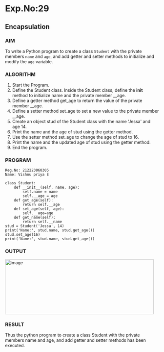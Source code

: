 # Exp.No:29  
## Encapsulation

### AIM  
To write a Python program to create a class `Student` with the private members `name` and `age`, and add getter and setter methods to initialize and modify the `age` variable.

### ALGORITHM

1. Start the Program.
2. Define the Student class.
       Inside the Student class, define the __init__ method to initialize name and the private member __age.
3. Define a getter method get_age to return the value of the private member __age.
4. Define a setter method set_age to set a new value to the private member __age.
5. Create an object stud of the Student class with the name 'Jessa' and age 14.
6. Print the name and the age of stud using the getter method.
7. Use the setter method set_age to change the age of stud to 16.
8. Print the name and the updated age of stud using the getter method.
9. End the program.

### PROGRAM
```
Reg.No: 212223060305
Name: Vishnu priya E

class Student:
    def __init__(self, name, age):
        self.name = name
        self.__age = age
    def get_age(self):
        return self.__age
    def set_age(self, age):
        self.__age=age
    def get_name(self):
        return self.__name
stud = Student('Jessa', 14)
print('Name:', stud.name, stud.get_age())
stud.set_age(16)
print('Name:', stud.name, stud.get_age())
```
### OUTPUT
<img width="487" height="179" alt="image" src="https://github.com/user-attachments/assets/f23cbc04-08d6-4758-b5e1-efb0f2cd3db3" />

### RESULT
Thus the python program to create a class Student with the private members name and age, and add getter and setter methods has been executed.
